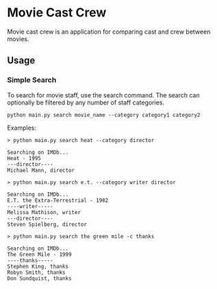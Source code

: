 # Movie Cast Crew
Movie cast crew is an application for comparing cast and crew between movies.

## Usage
### Simple Search
To search for movie staff, use the search command. The search can optionally be filtered by any number of staff categories.

`python main.py search movie_name --category category1 category2`

Examples:

```
> python main.py search heat --category director

Searching on IMDb...
Heat - 1995
---director----
Michael Mann, director
```

```
> python main.py search e.t. --category writer director

Searching on IMDb...
E.T. the Extra-Terrestrial - 1982
----writer-----
Melissa Mathison, writer
---director----
Steven Spielberg, director
```

```
> python main.py search the green mile -c thanks

Searching on IMDb...
The Green Mile - 1999
----thanks-----
Stephen King, thanks
Robyn Smith, thanks
Don Sundquist, thanks
```